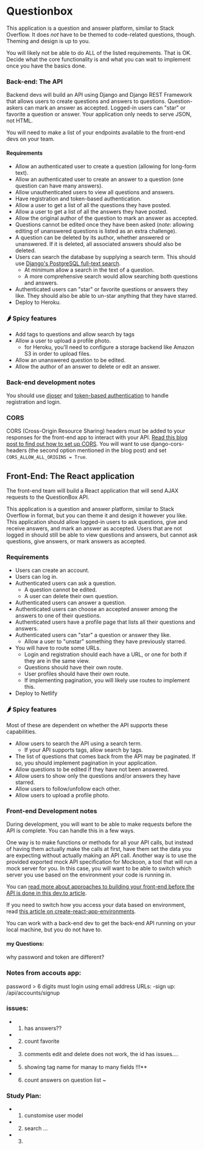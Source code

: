 # Questionbox

This application is a question and answer platform, similar to Stack Overflow. It does _not_ have to be themed to code-related questions, though. Theming and design is up to you.

You will likely not be able to do ALL of the listed requirements. That is OK. Decide what the core functionality is and what you can wait to implement once you have the basics done.

### Back-end: The API

Backend devs will build an API using Django and Django REST Framework that allows users to create questions and answers to questions. Question-askers can mark an answer as accepted. Logged-in users can "star" or favorite a question or answer. Your application only needs to serve JSON, not HTML.

You will need to make a list of your endpoints available to the front-end devs on your team.

#### Requirements

- Allow an authenticated user to create a question (allowing for long-form text).
- Allow an authenticated user to create an answer to a question (one question can have many answers).
- Allow unauthenticated users to view all questions and answers.
- Have registration and token-based authentication.
- Allow a user to get a list of all the questions they have posted.
- Allow a user to get a list of all the answers they have posted.
- Allow the original author of the question to mark an answer as accepted.
- Questions cannot be edited once they have been asked (_note_: allowing editing of unanswered questions is listed as an extra challenge).
- A question can be deleted by its author, whether answered or unanswered. If it is deleted, all associated answers should also be deleted.
- Users can search the database by supplying a search term. This should use [Django's PostgreSQL full-text search](https://docs.djangoproject.com/en/3.0/ref/contrib/postgres/search/).
  - At minimum allow a search in the text of a question.
  - A more comprehensive search would allow searching both questions and answers.
- Authenticated users can "star" or favorite questions or answers they like. They should also be able to un-star anything that they have starred.
- Deploy to Heroku.

### 🌶️ Spicy features

- Add tags to questions and allow search by tags
- Allow a user to upload a profile photo.
  - for Heroku, you'll need to configure a storage backend like Amazon S3 in order to upload files.
- Allow an unanswered question to be edited.
- Allow the author of an answer to delete or edit an answer.

### Back-end development notes

You should use [djoser](https://djoser.readthedocs.io/en/latest/) and [token-based authentication](https://www.django-rest-framework.org/api-guide/authentication/#tokenauthentication) to handle registration and login.

### CORS

CORS (Cross-Origin Resource Sharing) headers must be added to your responses for the front-end app to interact with your API. [Read this blog post to find out how to set up CORS](https://www.techiediaries.com/django-cors/). You will want to use django-cors-headers (the second option mentioned in the blog post) and set `CORS_ALLOW_ALL_ORIGINS = True`.

## Front-End: The React application

The front-end team will build a React application that will send AJAX requests to the QuestionBox API.

This application is a question and answer platform, similar to Stack Overflow in format, but you can theme it and design it however you like. This application should allow logged-in users to ask questions, give and receive answers, and mark an answer as accepted. Users that are not logged in should still be able to view questions and answers, but cannot ask questions, give answers, or mark answers as accepted.

### Requirements

- Users can create an account.
- Users can log in.
- Authenticated users can ask a question.
  - A question cannot be edited.
  - A user can delete their own question.
- Authenticated users can answer a question.
- Authenticated users can choose an accepted answer among the answers to one of their questions.
- Authenticated users have a profile page that lists all their questions and answers.
- Authenticated users can "star" a question or answer they like.
  - Allow a user to "unstar" something they have previously starred.
- You will have to route some URLs.
  - Login and registration should each have a URL, or one for both if they are in the same view.
  - Questions should have their own route.
  - User profiles should have their own route.
  - If implementing pagination, you will likely use routes to implement this.
- Deploy to Netlify

### 🌶️ Spicy features

Most of these are dependent on whether the API supports these capabilities.

- Allow users to search the API using a search term.
  - If your API supports tags, allow search by tags.
- The list of questions that comes back from the API may be paginated. If so, you should implement pagination in your application.
- Allow questions to be edited if they have not been answered.
- Allow users to show only the questions and/or answers they have starred.
- Allow users to follow/unfollow each other.
- Allow users to upload a profile photo.

### Front-end Development notes

During development, you will want to be able to make requests before the API is complete. You can handle this in a few ways.

One way is to make functions or methods for all your API calls, but instead of having them actually make the calls at first, have them set the data you are expecting without actually making an API call. Another way is to use the provided exported mock API specification for Mockoon, a tool that will run a mock server for you. In this case, you will want to be able to switch which server you use based on the environment your code is running in.

You can [read more about approaches to building your front-end before the API is done in this dev.to article](https://dev.to/momentum/how-to-build-a-front-end-app-before-you-have-an-api-3ai3).

If you need to switch how you access your data based on environment, read [this article on create-react-app-environments](https://medium.com/@tacomanator/environments-with-create-react-app-7b645312c09d).

You can work with a back-end dev to get the back-end API running on your local machine, but you do not have to.

#### my Questions:
why password and token are different? 
### Notes from accouts app:
password > 6 digits 
must login using email address
URLs:
-sign up: /api/accounts/signup 

### issues:

- 1) has answers?? 
- 2) count favorite 
- 3) comments edit and delete does not work, the id has  issues.... 
- 5) showing tag name for manay to many fields !!!**
- 6) count answers on question list ~


### Study Plan:
- 1) cunstomise user model 
- 2) search ...
- 3) 